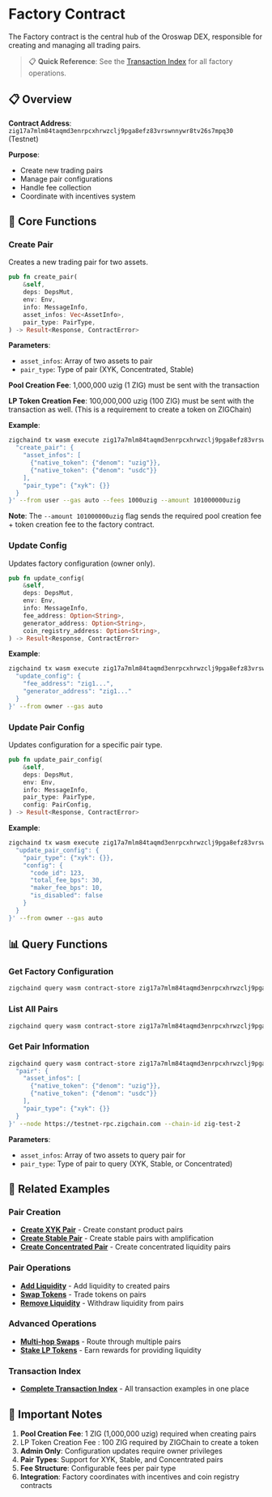 # Factory Contract

The Factory contract is the central hub of the Oroswap DEX, responsible for creating and managing all trading pairs.

> 📋 **Quick Reference**: See the [Transaction Index](../transactions.md#factory-contract) for all factory operations.

## 📋 Overview

**Contract Address**: `zig17a7mlm84taqmd3enrpcxhrwzclj9pga8efz83vrswnnywr8tv26s7mpq30` (Testnet)

**Purpose**:

- Create new trading pairs
- Manage pair configurations
- Handle fee collection
- Coordinate with incentives system

## 🔧 Core Functions

### Create Pair

Creates a new trading pair for two assets.

```rust
pub fn create_pair(
    &self,
    deps: DepsMut,
    env: Env,
    info: MessageInfo,
    asset_infos: Vec<AssetInfo>,
    pair_type: PairType,
) -> Result<Response, ContractError>
```

**Parameters**:

- `asset_infos`: Array of two assets to pair
- `pair_type`: Type of pair (XYK, Concentrated, Stable)

**Pool Creation Fee**: 1,000,000 uzig (1 ZIG) must be sent with the transaction

**LP Token Creation Fee**: 100,000,000 uzig (100 ZIG) must be sent with the transaction as well. (This is a requirement to create a token on ZIGChain)

**Example**:

```bash
zigchaind tx wasm execute zig17a7mlm84taqmd3enrpcxhrwzclj9pga8efz83vrswnnywr8tv26s7mpq30 '{
  "create_pair": {
    "asset_infos": [
      {"native_token": {"denom": "uzig"}},
      {"native_token": {"denom": "usdc"}}
    ],
    "pair_type": {"xyk": {}}
  }
}' --from user --gas auto --fees 1000uzig --amount 101000000uzig
```

**Note**: The `--amount 101000000uzig` flag sends the required pool creation fee + token creation fee to the factory contract.

### Update Config

Updates factory configuration (owner only).

```rust
pub fn update_config(
    &self,
    deps: DepsMut,
    env: Env,
    info: MessageInfo,
    fee_address: Option<String>,
    generator_address: Option<String>,
    coin_registry_address: Option<String>,
) -> Result<Response, ContractError>
```

**Example**:

```bash
zigchaind tx wasm execute zig17a7mlm84taqmd3enrpcxhrwzclj9pga8efz83vrswnnywr8tv26s7mpq30 '{
  "update_config": {
    "fee_address": "zig1...",
    "generator_address": "zig1..."
  }
}' --from owner --gas auto
```

### Update Pair Config

Updates configuration for a specific pair type.

```rust
pub fn update_pair_config(
    &self,
    deps: DepsMut,
    env: Env,
    info: MessageInfo,
    pair_type: PairType,
    config: PairConfig,
) -> Result<Response, ContractError>
```

**Example**:

```bash
zigchaind tx wasm execute zig17a7mlm84taqmd3enrpcxhrwzclj9pga8efz83vrswnnywr8tv26s7mpq30 '{
  "update_pair_config": {
    "pair_type": {"xyk": {}},
    "config": {
      "code_id": 123,
      "total_fee_bps": 30,
      "maker_fee_bps": 10,
      "is_disabled": false
    }
  }
}' --from owner --gas auto
```

## 📊 Query Functions

### Get Factory Configuration

```bash
zigchaind query wasm contract-store zig17a7mlm84taqmd3enrpcxhrwzclj9pga8efz83vrswnnywr8tv26s7mpq30 '{"config": {}}' --node https://testnet-rpc.zigchain.com --chain-id zig-test-2
```

### List All Pairs

```bash
zigchaind query wasm contract-store zig17a7mlm84taqmd3enrpcxhrwzclj9pga8efz83vrswnnywr8tv26s7mpq30 '{"pairs": {"limit": 10}}' --node https://testnet-rpc.zigchain.com --chain-id zig-test-2
```

### Get Pair Information

```bash
zigchaind query wasm contract-store zig17a7mlm84taqmd3enrpcxhrwzclj9pga8efz83vrswnnywr8tv26s7mpq30 '{
  "pair": {
    "asset_infos": [
      {"native_token": {"denom": "uzig"}},
      {"native_token": {"denom": "usdc"}}
    ],
    "pair_type": {"xyk": {}}
  }
}' --node https://testnet-rpc.zigchain.com --chain-id zig-test-2
```

**Parameters**:

- `asset_infos`: Array of two assets to query pair for
- `pair_type`: Type of pair to query (XYK, Stable, or Concentrated)

## 🔗 Related Examples

### Pair Creation

- **[Create XYK Pair](./pairs.md#create-xyk-pair)** - Create constant product pairs
- **[Create Stable Pair](./pairs.md#create-stable-pair)** - Create stable pairs with amplification
- **[Create Concentrated Pair](./pairs.md#create-concentrated-pair)** - Create concentrated liquidity pairs

### Pair Operations

- **[Add Liquidity](./pairs.md#provide-liquidity)** - Add liquidity to created pairs
- **[Swap Tokens](./pairs.md#swap)** - Trade tokens on pairs
- **[Remove Liquidity](./pairs.md#withdraw-liquidity)** - Withdraw liquidity from pairs

### Advanced Operations

- **[Multi-hop Swaps](./router.md#execute-swap-operations)** - Route through multiple pairs
- **[Stake LP Tokens](./incentives.md#deposit)** - Earn rewards for providing liquidity

### Transaction Index

- **[Complete Transaction Index](../transactions.md)** - All transaction examples in one place

## 🚨 Important Notes

1. **Pool Creation Fee**: 1 ZIG (1,000,000 uzig) required when creating pairs
2. LP Token Creation Fee : 100 ZIG required by ZIGChain to create a token
3. **Admin Only**: Configuration updates require owner privileges
4. **Pair Types**: Support for XYK, Stable, and Concentrated pairs
5. **Fee Structure**: Configurable fees per pair type
6. **Integration**: Factory coordinates with incentives and coin registry contracts
